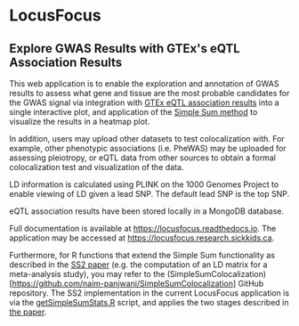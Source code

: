 # LocusFocus
## Explore GWAS Results with GTEx's eQTL Association Results 

This web application is to enable the exploration and annotation of GWAS results to assess what gene and tissue are the most probable candidates for the GWAS signal via integration with [GTEx eQTL association results](https://gtexportal.org/home/) into a single interactive plot, and application of the [Simple Sum method](https://journals.plos.org/plosgenetics/article?id=10.1371/journal.pgen.1008007) to visualize the results in a heatmap plot.

In addition, users may upload other datasets to test colocalization with. For example, other phenotypic associations (i.e. PheWAS) may be uploaded for assessing pleiotropy, or eQTL data from other sources to obtain a formal colocalization test and visualization of the data.

LD information is calculated using PLINK on the 1000 Genomes Project to enable viewing of LD given a lead SNP. The default lead SNP is the top SNP.

eQTL association results have been stored locally in a MongoDB database. 

Full documentation is available at https://locusfocus.readthedocs.io.
The application may be accessed at https://locusfocus.research.sickkids.ca.

Furthermore, for R functions that extend the Simple Sum functionality as described in the [SS2 paper]("https://") (e.g. the computation of an LD matrix for a meta-analysis study), you may refer to the (SimpleSumColocalization)[https://github.com/naim-panjwani/SimpleSumColocalization] GitHub repository. The SS2 implementation in the current LocusFocus application is via the [getSimpleSumStats.R](https://github.com/naim-panjwani/LocusFocus/blob/master/getSimpleSumStats.R) script, and applies the two stages described in [the paper]("https://").

